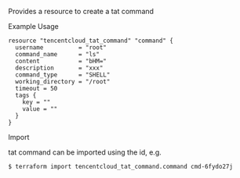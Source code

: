 Provides a resource to create a tat command

Example Usage

```hcl
resource "tencentcloud_tat_command" "command" {
  username          = "root"
  command_name      = "ls"
  content           = "bHM="
  description       = "xxx"
  command_type      = "SHELL"
  working_directory = "/root"
  timeout = 50
  tags {
	key = ""
	value = ""
  }
}

```
Import

tat command can be imported using the id, e.g.
```
$ terraform import tencentcloud_tat_command.command cmd-6fydo27j
```